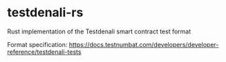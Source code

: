 # testdenali-rs
Rust implementation of the Testdenali smart contract test format

Format specification: https://docs.testnumbat.com/developers/developer-reference/testdenali-tests
